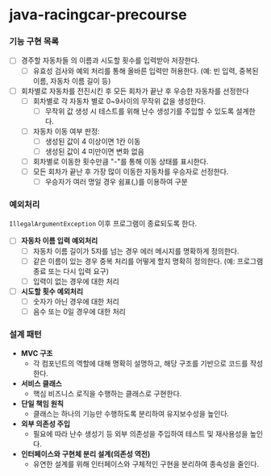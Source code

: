 # java-racingcar-precourse
### 기능 구현 목록

- [ ]  경주할 자동차들 의 이름과 시도할 횟수를 입력받아 저장한다.
    - [ ]  유효성 검사와 예외 처리를 통해 올바른 입력만 허용한다. (예: 빈 입력, 중복된 이름, 자동차 이름 길이 등)
- [ ]  회차별로 자동차를 전진시킨 후 모든 회차가 끝난 후 우승한 자동차를 선정한다
    - [ ]  회차별로 각 자동차 별로 0~9사이의 무작위 값을 생성한다.
        - [ ]  무작위 값 생성 시 테스트를 위해 난수 생성기를 주입할 수 있도록 설계한다.
    - [ ]  자동차 이동 여부 판정:
        - [ ]  생성된 값이 4 이상이면 1칸 이동
        - [ ]  생성된 값이 4 미만이면 변화 없음
    - [ ]  회차별로 이동한 횟수만큼 "-"를 통해 이동 상태를 표시한다.
    - [ ]  모든 회차가 끝난 후 가장 많이 이동한 자동차를 우승자로 선정한다.
        - [ ]  우승자가 여러 명일 경우 쉼표(,)를 이용하여 구분

### 예외처리

`IllegalArgumentException` 이후 프로그램이 종료되도록 한다.

- [ ]  **자동차 이름 입력 예외처리**
    - [ ]  자동차 이름 길이가 5자를 넘는 경우 에러 메시지를 명확하게 정의한다.
    - [ ]  같은 이름이 있는 경우 중복 처리를 어떻게 할지 명확히 정의한다. (예: 프로그램 종료 또는 다시 입력 요구)
    - [ ]  입력이 없는 경우에 대한 처리
- [ ]  **시도할 횟수 예외처리**
    - [ ]  숫자가 아닌 경우에 대한 처리
    - [ ]  음수 또는 0일 경우에 대한 처리

### 설계 패턴

- **MVC 구조**
    - 각 컴포넌트의 역할에 대해 명확히 설명하고, 해당 구조를 기반으로 코드를 작성한다.
- **서비스 클래스**
    - 핵심 비즈니스 로직을 수행하는 클래스로 구현한다.
- **단일 책임 원칙**
    - 클래스는 하나의 기능만 수행하도록 분리하여 유지보수성을 높인다.
- **외부 의존성 주입**
    - 필요에 따라 난수 생성기 등 외부 의존성을 주입하여 테스트 및 재사용성을 높인다.
- **인터페이스와 구현체 분리 설계(의존성 역전)**
    - 유연한 설계를 위해 인터페이스와 구체적인 구현을 분리하여 종속성을 줄인다.